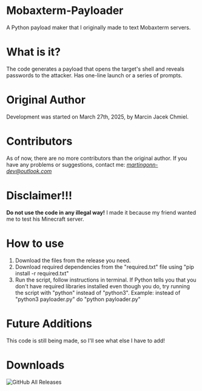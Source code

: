# Mobaxterm-Payloader
A Python payload maker that I originally made to text Mobaxterm servers.
# What is it?
The code generates a payload that opens the target's shell and reveals passwords to the attacker. Has one-line launch or a series of prompts.
# Original Author 
Development was started on March 27th, 2025, by Marcin Jacek Chmiel.
# Contributors 
As of now, there are no more contributors than the original author.
If you have any problems or suggestions, contact me: *martingonn-dev@outlook.com*
# Disclaimer!!!
**Do not use the code in any illegal way!** I made it because my friend wanted me to test his Minecraft server.
# How to use
1. Download the files from the release you need.
2. Download required dependencies from the "required.txt" file using "pip install -r required.txt"
3. Run the script, follow instructions in terminal.
   If Python tells you that you don't have required libraries installed even though you do, try running the script with "python" instead of "python3". Example: instead of "python3 payloader.py" do "python payloader.py"

# Future Additions
This code is still being made, so I'll see what else I have to add!

# Downloads
![GitHub All Releases](https://img.shields.io/github/downloads/Martingonn/Mobaxterm-Payloader/total)
